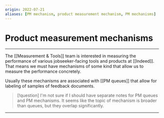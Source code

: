 ```yaml
---
origin: 2022-07-21
aliases: [PM mechanism, product measurement mechanism, PM mechanisms]
---
```

# Product measurement mechanisms
---
The [[Measurement & Tools]] team is interested in measuring the performance of various jobseeker-facing tools and products at [[Indeed]]. That means we must have mechanisms of some kind that allow us to measure the performance concretely. 

Usually these mechanisms are associated with [[PM queues]] that allow for labeling of samples of feedback documents.

>[!question]
>I'm not sure if I should have separate notes for PM queues and PM mechanisms. It seems like the topic of mechanism is broader than queues, but they overlap significantly.

---

